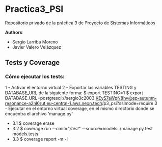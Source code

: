 # Practica3_PSI
Repositorio privado de la práctica 3 de Proyecto de Sistemas Informáticos

**Authors**:
- Sergio Larriba Moreno
- Javier Valero Velázquez

## Tests y Coverage

### Cómo ejecutar los tests:

1 - Activar el entorno virtual
2 - Exportar las variables TESTING y DATABASE_URL de la siguiente forma:
  $ export TESTING=1
  $ export DATABASE_URL=postgresql://sergio3c2003:KEyS7aWpN8hv@ep-autumn-resonance-a2nl6rut.eu-central-1.aws.neon.tech/p3_psi?sslmode=require
3 - Ejecutar en el entorno virtual coverage, en el mismo directorio donde se encuentra el archivo 'manage.py'
  - 3.1 $ coverage erase
  - 3.2 $ coverage run --omit="*/test*" --source=models ./manage.py test models.tests
  - 3.3 $ coverage report -m -i
